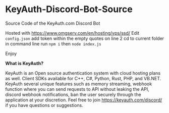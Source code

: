 # KeyAuth-Discord-Bot-Source
Source Code of the KeyAuth.com Discord Bot

Hosted with https://www.omgserv.com/en/hosting/vps/ssd/
Edit `config.json` add token within the empty quotes on line 2
cd to current folder in command line
run `npm i`
then `node index.js`

Enjoy

**What is KeyAuth?**

KeyAuth is an Open source authentication system with cloud hosting plans as well. Client SDKs available for C++, C#, Python, Rust, PHP, and VB.NET. KeyAuth several unique features such as memory streaming, webhook function where you can send requests to API without leaking the API, discord webhook notifications, ban the user securely through the application at your discretion. Feel free to join https://keyauth.com/discord/ if you have questions or suggestions.

